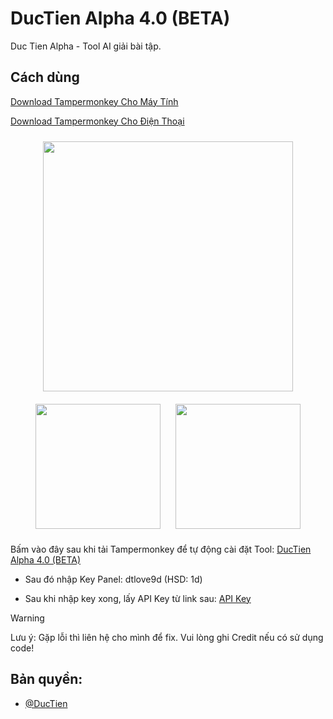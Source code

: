 # DucTien Alpha 4.0 (BETA)
Duc Tien Alpha - Tool AI giải bài tập.

## **Cách dùng**

[Download Tampermonkey Cho Máy Tính](https://chromewebstore.google.com/detail/tampermonkey/dhdgffkkebhmkfjojejmpbldmpobfkfo)

[Download Tampermonkey Cho Điện Thoại](https://chromewebstore.google.com/detail/tampermonkey/dhdgffkkebhmkfjojejmpbldmpobfkfo)

<p align="center">
  <img src="https://media.discordapp.net/attachments/1395951471140278455/1428711199184519239/image.png?ex=68f37e7e&is=68f22cfe&hm=665743c875b3e872942067799390da1932c6db7ec934e99f77fa307e0576505d&=&format=webp&quality=lossless" width="400" style="margin: 10px;">
  <img src="https://media.discordapp.net/attachments/1395951471140278455/1428708878283178005/image.png?ex=68f37c54&is=68f22ad4&hm=c9178dac801300327c31e1e22f86a8f6646f6403c047110e35dcbe681221896e&=&format=webp&quality=lossless" width="200" style="margin: 10px;">
  <img src="https://media.discordapp.net/attachments/1395951471140278455/1428708878283178005/image.png?ex=68f37c54&is=68f22ad4&hm=c9178dac801300327c31e1e22f86a8f6646f6403c047110e35dcbe681221896e&=&format=webp&quality=lossless" width="200" style="margin: 10px;">
</p>


Bấm vào đây sau khi tải Tampermonkey để tự động cài đặt Tool: [DucTien Alpha 4.0 (BETA)](https://raw.githubusercontent.com/ductienalpha/DucTienAlpha4.0/main/tampermonkey.user.js)

- Sau đó nhập Key Panel: dtlove9d (HSD: 1d)

- Sau khi nhập key xong, lấy API Key từ link sau: [API Key](https://aistudio.google.com/app/apikey)

> [!WARNING]
Lưu ý: Gặp lỗi thì liên hệ cho mình để fix. Vui lòng ghi Credit nếu có sử dụng code!

 ## Bản quyền:
- [@DucTien](https://www.facebook.com/profile.php?id=61577305401386)




